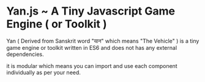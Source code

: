 # Yan.js ~ A Tiny Javascript Game Engine ( or Toolkit )

Yan ( Derived from Sanskrit word "यान" which means "The Vehicle" ) is a tiny game engine or toolkit 
written in ES6 and does not has any external dependencies.

it is modular which means you can import and use each component individually as per your need.
